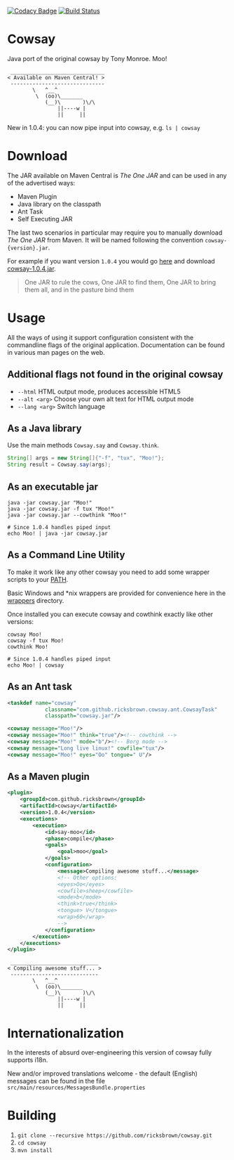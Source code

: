[![Codacy Badge](https://api.codacy.com/project/badge/Grade/c2ae0ae0cbc24295975e1f75bd111662)](https://www.codacy.com/app/ricksbrown/cowsay?utm_source=github.com&utm_medium=referral&utm_content=ricksbrown/cowsay&utm_campaign=badger)
[![Build Status](https://travis-ci.org/ricksbrown/cowsay.svg?branch=master)](https://travis-ci.org/ricksbrown/cowsay)
# Cowsay
Java port of the original cowsay by Tony Monroe.
Moo!

```
 ______________________________
< Available on Maven Central! >
 ------------------------------
        \   ^__^
         \  (oo)\_______
            (__)\       )\/\
                ||----w |
                ||     ||
```
New in 1.0.4: you can now pipe input into cowsay, e.g. `ls | cowsay`

# Download

The JAR available on Maven Central is _The One JAR_ and can be used in any of the advertised ways:
 * Maven Plugin
 * Java library on the classpath
 * Ant Task
 * Self Executing JAR

The last two scenarios in particular may require you to manually download _The One JAR_ from Maven.
It will be named following the convention `cowsay-{version}.jar`. 

For example if you want version `1.0.4` you would go [here](http://repo1.maven.org/maven2/com/github/ricksbrown/cowsay/1.0.4/) and download [cowsay-1.0.4.jar](http://repo1.maven.org/maven2/com/github/ricksbrown/cowsay/1.0.4/cowsay-1.0.4.jar).

>One JAR to rule the cows, 
One JAR to find them,
One JAR to bring them all, 
and in the pasture bind them

# Usage
All the ways of using it support configuration consistent with the commandline flags of the original application.
Documentation can be found in various man pages on the web.

## Additional flags not found in the original cowsay
* `--html` HTML output mode, produces accessible HTML5
* `--alt <arg>` Choose your own alt text for HTML output mode
* `--lang <arg>` Switch language

## As a Java library
Use the main methods `Cowsay.say` and `Cowsay.think`.


```java
String[] args = new String[]{"-f", "tux", "Moo!"};
String result = Cowsay.say(args);
```

## As an executable jar

```
java -jar cowsay.jar "Moo!"
java -jar cowsay.jar -f tux "Moo!"
java -jar cowsay.jar --cowthink "Moo!"

# Since 1.0.4 handles piped input
echo Moo! | java -jar cowsay.jar
```

## As a Command Line Utility
To make it work like any other cowsay 
you need to add some wrapper scripts to your [PATH](https://en.wikipedia.org/wiki/PATH_(variable)).

Basic Windows and *nix wrappers are provided for convenience here in the [wrappers](wrappers) directory.

Once installed you can execute cowsay and cowthink exactly like other versions:

```
cowsay Moo!
cowsay -f tux Moo!
cowthink Moo!

# Since 1.0.4 handles piped input
echo Moo! | cowsay
```

## As an Ant task

```xml
<taskdef name="cowsay"
			classname="com.github.ricksbrown.cowsay.ant.CowsayTask"
			classpath="cowsay.jar"/>

<cowsay message="Moo!"/>
<cowsay message="Moo!" think="true"/><!-- cowthink -->
<cowsay message="Moo!" mode="b"/><!-- Borg mode -->
<cowsay message="Long live linux!" cowfile="tux"/>
<cowsay message="Moo!" eyes="Oo" tongue=" U"/>
```

## As a Maven plugin

```xml
<plugin>
	<groupId>com.github.ricksbrown</groupId>
	<artifactId>cowsay</artifactId>
	<version>1.0.4</version>
	<executions>
		<execution>
			<id>say-moo</id>
			<phase>compile</phase>
			<goals>
				<goal>moo</goal>
			</goals>
			<configuration>
				<message>Compiling awesome stuff...</message>
				<!-- Other options:
				<eyes>Oo</eyes>
				<cowfile>sheep</cowfile>
				<mode>b</mode>
				<think>true</think>
				<tongue> V</tongue>
				<wrap>60</wrap>
				-->
			</configuration>
		</execution>
	</executions>
</plugin>
```
```
 ____________________________
< Compiling awesome stuff... >
 ----------------------------
        \   ^__^
         \  (oo)\_______
            (__)\       )\/\
                ||----w |
                ||     ||
```

# Internationalization
In the interests of absurd over-engineering this version of cowsay fully supports i18n.

New and/or improved translations welcome - the default (English) messages can be found in the file `src/main/resources/MessagesBundle.properties`

# Building
1. `git clone --recursive https://github.com/ricksbrown/cowsay.git`
2. `cd cowsay`
3. `mvn install`
